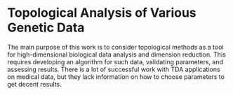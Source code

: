 # Topological Analysis of Various Genetic Data

The main purpose of this work is to consider topological methods as a tool for high-dimensional biological data analysis and dimension reduction. This requires developing an algorithm for such data, validating parameters, and assessing results. There is a lot of successful work with TDA applications on medical data, but they lack information on how to choose parameters to get decent results. 


